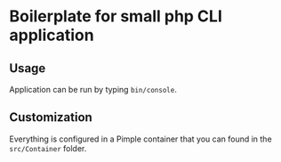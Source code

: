 # Boilerplate for small php CLI application

## Usage

Application can be run by typing `bin/console`.

## Customization

Everything is configured in a Pimple container that you can
found in the `src/Container` folder.
